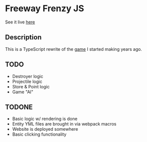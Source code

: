 # Freeway Frenzy JS

See it live [here](http://frenzy.nathaniallubitz.com/)

## Description

This is a TypeScript rewrite of the [game](https://github.com/natel97/freeway-frenzy) I started making years ago.

## TODO

- Destroyer logic
- Projectile logic
- Store & Point logic
- Game "AI"

## TODONE

- Basic logic w/ rendering is done
- Entity YML files are brought in via webpack macros
- Website is deployed somewhere
- Basic clicking functionality

